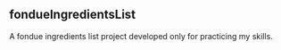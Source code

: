 ## fondueIngredientsList

A fondue ingredients list project developed only for practicing my skills.
